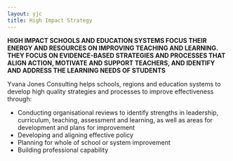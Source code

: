 ```yaml
---
layout: yjc
title: High Impact Strategy
---
```

**HIGH IMPACT SCHOOLS AND EDUCATION SYSTEMS FOCUS THEIR ENERGY AND RESOURCES ON IMPROVING TEACHING AND LEARNING. THEY FOCUS ON EVIDENCE-BASED STRATEGIES AND PROCESSES THAT ALIGN ACTION, MOTIVATE AND SUPPORT TEACHERS, AND IDENTIFY AND ADDRESS THE LEARNING NEEDS OF STUDENTS**

Yvana Jones Consulting helps schools, regions and education systems to develop high quality strategies and processes to improve effectiveness through:

*	Conducting organisational reviews to identify strengths in leadership, curriculum, teaching, assessment and learning, as well as areas for development and plans for improvement
*	Developing and aligning effective policy
*	Planning for whole of school or system improvement
*	Building professional capability
